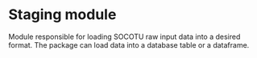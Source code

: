 # Staging module
Module responsible for loading SOCOTU raw input data into a desired format.
The package can load data into a database table or a dataframe.